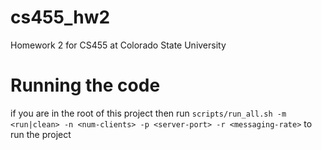 # cs455_hw2
Homework 2 for CS455 at Colorado State University

# Running the code
if you are in the root of this project then run `scripts/run_all.sh -m <run|clean> -n <num-clients> -p <server-port> -r <messaging-rate>` to run the project
